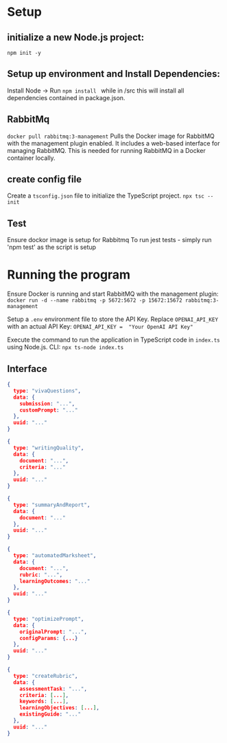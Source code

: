 # Setup
## initialize a new Node.js project:
`npm init -y`

## Setup up environment and Install Dependencies:
Install Node -> Run `npm install ` while in /src this will install all dependencies contained in package.json.

## RabbitMq
`docker pull rabbitmq:3-management`
Pulls the Docker image for RabbitMQ with the management plugin enabled. It includes a web-based interface for managing RabbitMQ. This is needed for running RabbitMQ in a Docker container locally.

## create config file

Create a `tsconfig.json` file to initialize the TypeScript project.
`npx tsc --init`

## Test
Ensure dockor image is setup for Rabbitmq
To run jest tests - simply run 'npm test' as the script is setup

# Running the program
Ensure Docker is running and start RabbitMQ with the management plugin:
`docker run -d --name rabbitmq -p 5672:5672 -p 15672:15672 rabbitmq:3-management`

Setup a `.env` environment file to store the API Key. Replace `OPENAI_API_KEY` with an actual API Key:
`OPENAI_API_KEY =  "Your OpenAI API Key"`

Execute the command to run the application in TypeScript code in `index.ts` using Node.js.
CLI: `npx ts-node index.ts`


## Interface
```json
{
  type: "vivaQuestions",
  data: {
    submission: "...",
    customPrompt: "..."
  },
  uuid: "..."
}

{
  type: "writingQuality",
  data: {
    document: "...",
    criteria: "..."
  },
  uuid: "..."
}

{
  type: "summaryAndReport",
  data: {
    document: "..."
  },
  uuid: "..."
}

{
  type: "automatedMarksheet",
  data: {
    document: "...",
    rubric: "...",
    learningOutcomes: "..."
  },
  uuid: "..."
}

{
  type: "optimizePrompt",
  data: {
    originalPrompt: "...",
    configParams: {...}
  },
  uuid: "..."
}

{
  type: "createRubric",
  data: {
    assessmentTask: "...",
    criteria: [...],
    keywords: [...],
    learningObjectives: [...],
    existingGuide: "..."
  },
  uuid: "..."
}
```